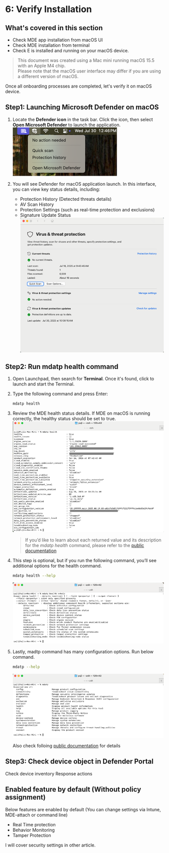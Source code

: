 # 6: Verify Installation

## What's covered in this section
- Check MDE app installation from macOS UI
- Check MDE installation from terminal
- Check E is installed and running on your macOS device.  

> This document was created using a Mac mini running macOS 15.5 with an Apple M4 chip.  
> Please note that the macOS user interface may differ if you are using a different version of macOS.

Once all onboarding processes are completed, let's verify it on macOS device.

## Step1: Launching Microsoft Defender on macOS

1.  Locate the **Defender icon** in the task bar.  Click the icon, then select **Open Microsoft Defender** to launch the application.  
   ![image alt](https://github.com/yujiaoMSFT/Microsoft-Defender-For-Endpoint/blob/31330673aa411c6f4395a21dca8d108142661c37/Images/macOS/MDEMacOS-UI1.png)

2. You will see Defender for macOS application launch. In this interface, you can view key status details, including:  
   -   Protection History (Detected threats details)
   -   AV Scan History
   -   Protection Settings (such as real-time protection and exclusions)
   -   Signature Update Status  
   ![image alt](https://github.com/yujiaoMSFT/Microsoft-Defender-For-Endpoint/blob/31330673aa411c6f4395a21dca8d108142661c37/Images/macOS/MDEMacOS-UI2.png)

## Step2: Run mdatp health command

1.  Open Launchpad, then search for **Terminal**. Once it's found, click to launch and start the Terminal.
2.  Type the following command and press Enter:
    ```sh
    mdatp health
    ```
3.  Review the MDE health status details. If MDE on macOS is running correctly, the healthy status should be set to true.
    ![image alt](https://github.com/yujiaoMSFT/Microsoft-Defender-For-Endpoint/blob/4fbe5e76c8e8128aa2a6390d6db4c0fb20af52bf/Images/macOS/MDEmacOS-CLI1.png)
   
    > If you’d like to learn about each returned value and its description for the *mdatp health* command, please refer to the [public documentation](https://learn.microsoft.com/en-us/defender-endpoint/mac-health-status) 

4.  This step is optional, but if you run the following command, you’ll see additional options for the health command.   
    ```sh
    mdatp health --help
    ```
     ![image alt](https://github.com/yujiaoMSFT/Microsoft-Defender-For-Endpoint/blob/2b1b79e008d6081ed760683a624f7cbf7f2fd1fc/Images/macOS/MDEmacOS-CLI3.png)

5.  Lastly, madtp command has many configuration options. Run below command.
    ```sh
    mdatp --help
    ```
    ![image alt](https://github.com/yujiaoMSFT/Microsoft-Defender-For-Endpoint/blob/4fbe5e76c8e8128aa2a6390d6db4c0fb20af52bf/Images/macOS/MDEmacOS-CLI2.png)  

    Also check folloing [public documentation](https://learn.microsoft.com/en-us/defender-endpoint/mac-resources#configuring-from-the-command-line) for details    
    

## Step3: Check device object in Defender Portal

Check device inventory
Response actions

## Enabled feature by default (Without policy assignment)

Below features are enabled by default (You can change settings via Intune, MDE-attach or command line)
- Real Time protection
- Behavior Monitoring
- Tamper Protection

I will cover security settings in other article.



